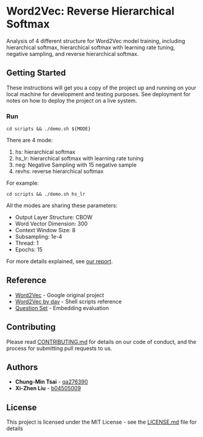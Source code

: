 # Word2Vec: Reverse Hierarchical Softmax

Analysis of 4 different structure for Word2Vec model training, including hierarchical softmax, hierarchical softmax with learning rate tuning, negative sampling, and reverse hierarchical softmax.

## Getting Started

These instructions will get you a copy of the project up and running on your local machine for development and testing purposes. See deployment for notes on how to deploy the project on a live system.

### Run

```
cd scripts && ./demo.sh ${MODE}
```

There are 4 mode:

1. hs: hierarchical softmax
2. hs_lr: hierarchical softmax with learning rate tuning 
3. neg: Negative Sampling with 15 negative sample
4. revhs: reverse hierarchical softmax


For example:

```
cd scripts && ./demo.sh hs_lr
```


All the modes are sharing these parameters:
* Output Layer Structure: CBOW
* Word Vector Dimension: 300
* Context Window Size: 8
* Subsampling: 1e-4
* Thread: 1 
* Epochs: 15

For more details explained, see [our report](https://github.com/qa276390/Word2Vec/blob/master/Analysis%20for%20Hierarchical%20Softmax%20in%20Word2Vec.pdf).


## Reference


* [Word2Vec](https://code.google.com/p/word2vec/) - Google original project
* [Word2Vec by dav](https://github.com/dav/word2vec) - Shell scripts reference
* [Question Set](https://github.com/k-kawakami/embedding-evaluation) - Embedding evaluation


## Contributing

Please read [CONTRIBUTING.md](https://gist.github.com/PurpleBooth/b24679402957c63ec426) for details on our code of conduct, and the process for submitting pull requests to us.


## Authors

* **Chung-Min Tsai** - [qa276390](https://github.com/qa276390)
* **Xi-Zhen Liu** - [b04505009](https://github.com/b04505009/)


## License

This project is licensed under the MIT License - see the [LICENSE.md](LICENSE.md) file for details

